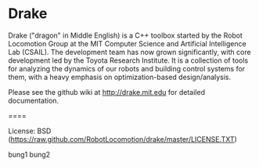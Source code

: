 # Drake

Drake ("dragon" in Middle English) is a C++ toolbox started by the Robot Locomotion Group at the MIT Computer Science and Artificial Intelligence Lab (CSAIL). The development team has now grown significantly, with core development led by the Toyota Research Institute. It is a collection of tools for analyzing the dynamics of our robots and building control systems for them, with a heavy emphasis on optimization-based design/analysis.

Please see the github wiki at http://drake.mit.edu for detailed documentation.

====

License:      BSD  (https://raw.github.com/RobotLocomotion/drake/master/LICENSE.TXT)

bung1
bung2
